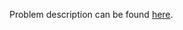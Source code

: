 Problem description can be found [here](https://www.hackerrank.com/challenges/find-a-string/problem).